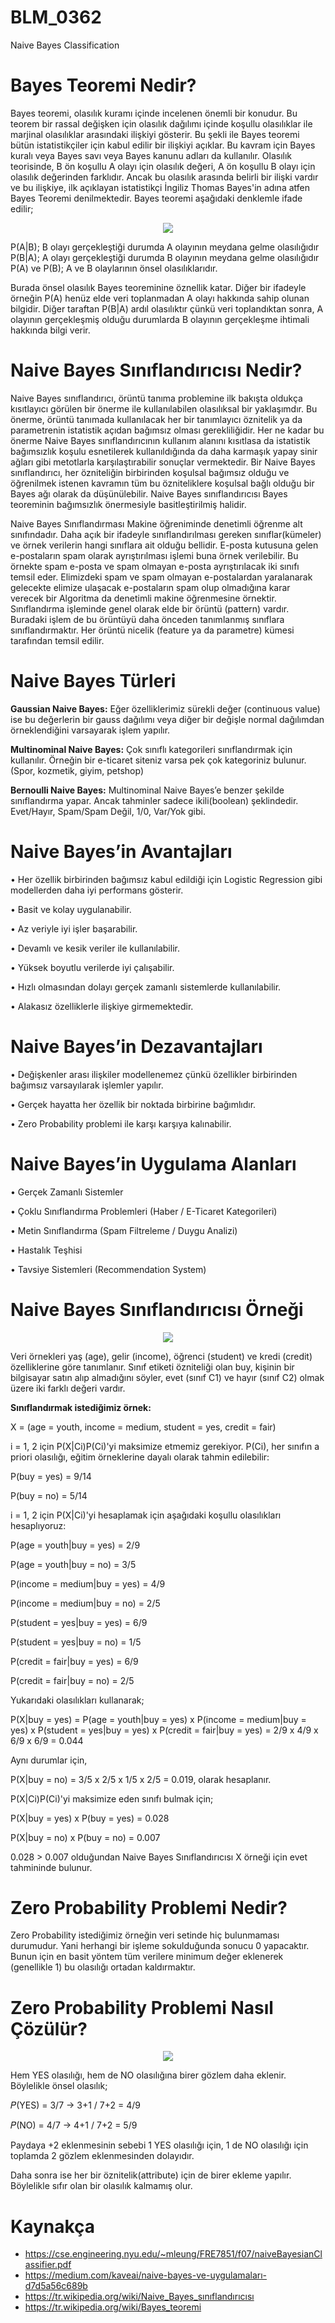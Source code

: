 # BLM_0362
Naive Bayes Classification 

# Bayes Teoremi Nedir?

Bayes teoremi, olasılık kuramı içinde incelenen önemli bir konudur. Bu teorem bir rassal değişken için olasılık dağılımı içinde koşullu olasılıklar ile marjinal olasılıklar arasındaki ilişkiyi gösterir. Bu şekli ile Bayes teoremi bütün istatistikçiler için kabul edilir bir ilişkiyi açıklar. Bu kavram için Bayes kuralı veya Bayes savı veya Bayes kanunu adları da kullanılır. Olasılık teorisinde, B ön koşullu A olayı için olasılık değeri, A ön koşullu B olayı için olasılık değerinden farklıdır. Ancak bu olasılık arasında belirli bir ilişki vardır ve bu ilişkiye, ilk açıklayan istatistikçi İngiliz Thomas Bayes'in adına atfen Bayes Teoremi denilmektedir.
Bayes teoremi aşağıdaki denklemle ifade edilir;

<p align="center"><img src="Images/formul.png">

P(A|B); B olayı gerçekleştiği durumda A olayının meydana gelme olasılığıdır 
P(B|A); A olayı gerçekleştiği durumda B olayının meydana gelme olasılığıdır 
P(A) ve P(B); A ve B olaylarının önsel olasılıklarıdır.

Burada önsel olasılık Bayes teoreminine öznellik katar. Diğer bir ifadeyle örneğin P(A) henüz elde veri toplanmadan A olayı hakkında sahip olunan bilgidir. Diğer taraftan P(B|A) ardıl olasılıktır çünkü veri toplandıktan sonra, A olayının gerçekleşmiş olduğu durumlarda B olayının gerçekleşme ihtimali hakkında bilgi verir.

# Naive Bayes Sınıflandırıcısı Nedir?

Naive Bayes sınıflandırıcı, örüntü tanıma problemine ilk bakışta oldukça kısıtlayıcı görülen bir önerme ile kullanılabilen olasılıksal bir yaklaşımdır. Bu önerme, örüntü tanımada kullanılacak her bir tanımlayıcı öznitelik ya da parametrenin istatistik açıdan bağımsız olması gerekliliğidir. Her ne kadar bu önerme Naive Bayes sınıflandırıcının kullanım alanını kısıtlasa da istatistik bağımsızlık koşulu esnetilerek kullanıldığında da daha karmaşık yapay sinir ağları gibi metotlarla karşılaştırabilir sonuçlar vermektedir. Bir Naive Bayes sınıflandırıcı, her özniteliğin birbirinden koşulsal bağımsız olduğu ve öğrenilmek istenen kavramın tüm bu özniteliklere koşulsal bağlı olduğu bir Bayes ağı olarak da düşünülebilir. Naive Bayes sınıflandırıcısı Bayes teoreminin bağımsızlık önermesiyle basitleştirilmiş halidir.

Naive Bayes Sınıflandırması Makine öğreniminde denetimli öğrenme alt sınıfındadır. Daha açık bir ifadeyle sınıflandırılması gereken sınıflar(kümeler) ve örnek verilerin hangi sınıflara ait olduğu bellidir. E-posta kutusuna gelen e-postaların spam olarak ayrıştırılması işlemi buna örnek verilebilir. Bu örnekte spam e-posta ve spam olmayan e-posta ayrıştırılacak iki sınıfı temsil eder. Elimizdeki spam ve spam olmayan e-postalardan yaralanarak gelecekte elimize ulaşacak e-postaların spam olup olmadığına karar verecek bir Algoritma da denetimli makine öğrenmesine örnektir. Sınıflandırma işleminde genel olarak elde bir örüntü (pattern) vardır. Buradaki işlem de bu örüntüyü daha önceden tanımlanmış sınıflara sınıflandırmaktır. Her örüntü nicelik (feature ya da parametre) kümesi tarafından temsil edilir.

# Naive Bayes Türleri

**Gaussian Naive Bayes:** Eğer özelliklerimiz sürekli değer (continuous value) ise bu değerlerin bir gauss dağılımı veya diğer bir değişle normal dağılımdan örneklendiğini varsayarak işlem yapılır.
  
**Multinominal Naive Bayes:** Çok sınıflı kategorileri sınıflandırmak için kullanılır. Örneğin bir e-ticaret siteniz varsa pek çok kategoriniz bulunur. (Spor, kozmetik, giyim, petshop)
  
**Bernoulli Naive Bayes:** Multinominal Naive Bayes’e benzer şekilde sınıflandırma yapar. Ancak tahminler sadece ikili(boolean) şeklindedir. Evet/Hayır, Spam/Spam Değil, 1/0, Var/Yok gibi.

# Naive Bayes’in Avantajları

  •	Her özellik birbirinden bağımsız kabul edildiği için   Logistic Regression gibi modellerden daha iyi performans gösterir.
  
  •	Basit ve kolay uygulanabilir.
  
  •	Az veriyle iyi işler başarabilir.
  
  •	Devamlı ve kesik veriler ile kullanılabilir.
  
  •	Yüksek boyutlu verilerde iyi çalışabilir.
  
  •	Hızlı olmasından dolayı gerçek zamanlı sistemlerde kullanılabilir.
  
  •	Alakasız özelliklerle ilişkiye girmemektedir.

# Naive Bayes’in Dezavantajları

  •	Değişkenler arası ilişkiler modellenemez çünkü özellikler birbirinden bağımsız varsayılarak işlemler yapılır.
  
  •	Gerçek hayatta her özellik bir noktada birbirine bağımlıdır.
  
  •	Zero Probability problemi ile karşı karşıya kalınabilir.

# Naive Bayes’in Uygulama Alanları

  •	Gerçek Zamanlı Sistemler
  
  •	Çoklu Sınıflandırma Problemleri (Haber / E-Ticaret Kategorileri)
  
  •	Metin Sınıflandırma (Spam Filtreleme / Duygu Analizi)
  
  •	Hastalık Teşhisi
  
  •	Tavsiye Sistemleri (Recommendation System)

# Naive Bayes Sınıflandırıcısı Örneği

<p align="center"><img src="Images/tablo.png">

Veri örnekleri yaş (age), gelir (income), öğrenci (student) ve kredi (credit) özelliklerine göre tanımlanır. Sınıf etiketi özniteliği olan buy, kişinin bir bilgisayar satın alıp almadığını söyler, evet (sınıf C1) ve hayır (sınıf C2) olmak üzere iki farklı değeri vardır.

**Sınıflandırmak istediğimiz örnek:**
  
X = (age = youth, income = medium, student = yes, credit = fair)

i = 1, 2 için P(X|Ci)P(Ci)'yi maksimize etmemiz gerekiyor. P(Ci), her sınıfın a priori olasılığı, eğitim örneklerine dayalı olarak tahmin edilebilir:
  
  P(buy = yes) = 9/14 
  
  P(buy = no) = 5/14

i = 1, 2 için P(X|Ci)'yi hesaplamak için aşağıdaki koşullu olasılıkları hesaplıyoruz:
  
  P(age = youth|buy = yes) = 2/9 
  
  P(age = youth|buy = no) = 3/5 
  
  P(income = medium|buy = yes) = 4/9
  
  P(income = medium|buy = no) = 2/5 
  
  P(student = yes|buy = yes) = 6/9
  
  P(student = yes|buy = no) = 1/5 
  
  P(credit = fair|buy = yes) = 6/9 
  
  P(credit = fair|buy = no) = 2/5

Yukarıdaki olasılıkları kullanarak; 
  
P(X|buy = yes) = P(age = youth|buy = yes) x P(income = medium|buy = yes) x P(student = yes|buy = yes) x P(credit = fair|buy = yes) = 2/9 x 4/9 x 6/9 x 6/9 = 0.044

Aynı durumlar için,
  
P(X|buy = no) = 3/5 x 2/5 x 1/5 x 2/5 = 0.019, olarak hesaplanır.

P(X|Ci)P(Ci)'yi maksimize eden sınıfı bulmak için;
  
  P(X|buy = yes) x P(buy = yes) = 0.028
  
  P(X|buy = no) x P(buy = no) = 0.007
  
  0.028 > 0.007 olduğundan Naive Bayes Sınıflandırıcısı X örneği için evet tahmininde bulunur.

# Zero Probability Problemi Nedir?
  
Zero Probability istediğimiz örneğin veri setinde hiç bulunmaması durumudur. Yani herhangi bir işleme sokulduğunda sonucu 0 yapacaktır. Bunun için en basit yöntem tüm verilere minimum değer eklenerek (genellikle 1) bu olasılığı ortadan kaldırmaktır.
  
# Zero Probability Problemi Nasıl Çözülür?  
  <p align="center"><img src="Images/tablo2.png">
    
  Hem YES olasılığı, hem de NO olasılığına birer gözlem daha eklenir. Böylelikle önsel olasılık;
    
  𝑃(YES) = 3/7 → 3+1 / 7+2 = 4/9
    
  𝑃(NO) = 4/7 → 4+1 / 7+2 = 5/9
    
  Paydaya +2 eklenmesinin sebebi 1 YES olasılığı için, 1 de NO olasılığı için toplamda 2 gözlem eklenmesinden dolayıdır.
    
  Daha sonra ise her bir öznitelik(attribute) için de birer ekleme yapılır. Böylelikle sıfır olan bir olasılık kalmamış olur.

# Kaynakça

- https://cse.engineering.nyu.edu/~mleung/FRE7851/f07/naiveBayesianClassifier.pdf
- https://medium.com/kaveai/naive-bayes-ve-uygulamaları-d7d5a56c689b
- https://tr.wikipedia.org/wiki/Naive_Bayes_sınıflandırıcısı
- https://tr.wikipedia.org/wiki/Bayes_teoremi
